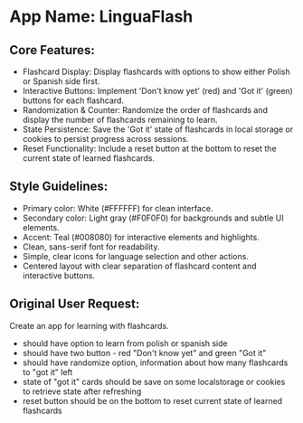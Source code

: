# **App Name**: LinguaFlash

## Core Features:

- Flashcard Display: Display flashcards with options to show either Polish or Spanish side first.
- Interactive Buttons: Implement 'Don't know yet' (red) and 'Got it' (green) buttons for each flashcard.
- Randomization & Counter: Randomize the order of flashcards and display the number of flashcards remaining to learn.
- State Persistence: Save the 'Got it' state of flashcards in local storage or cookies to persist progress across sessions.
- Reset Functionality: Include a reset button at the bottom to reset the current state of learned flashcards.

## Style Guidelines:

- Primary color: White (#FFFFFF) for clean interface.
- Secondary color: Light gray (#F0F0F0) for backgrounds and subtle UI elements.
- Accent: Teal (#008080) for interactive elements and highlights.
- Clean, sans-serif font for readability.
- Simple, clear icons for language selection and other actions.
- Centered layout with clear separation of flashcard content and interactive buttons.

## Original User Request:
Create an app for learning with flashcards. 
- should have option to learn from polish or spanish side
- should have two button - red "Don't know yet" and green "Got it" 
- should have randomize option, information about how many flashcards to "got it" left
- state of "got it" cards should be save on some localstorage or cookies to retrieve state after refreshing
- reset button should be on the bottom to reset current state of learned flashcards
  